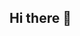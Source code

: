## Hi there 👋

<!--
**ASH-100703/ASH-100703** is a ✨ _special_ ✨ repository because its `README.md` (this file) appears on your GitHub profile.

Here are some ideas to get you started:

 #🔭 I’m currently working on building a basic e-commerce platform.
 #🌱 I’m currently learning React and JavaScript/
-->
